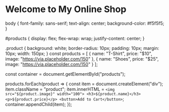<!DOCTYPE html>
<html>
<head>
  <title>My Shop</title>
  <link rel="stylesheet" href="style.css">
</head>
<body>
  <h1>Welcome to My Online Shop</h1>
  <div id="products"></div>
  <script src="script.js"></script>
</body>
</html>
body {
  font-family: sans-serif;
  text-align: center;
  background-color: #f5f5f5;
}

#products {
  display: flex;
  flex-wrap: wrap;
  justify-content: center;
}

.product {
  background: white;
  border-radius: 10px;
  padding: 10px;
  margin: 10px;
  width: 150px;
}
const products = [
  { name: "T-Shirt", price: "$10", image: "https://via.placeholder.com/150" },
  { name: "Shoes", price: "$25", image: "https://via.placeholder.com/150" }
];

const container = document.getElementById("products");

products.forEach(product => {
  const item = document.createElement("div");
  item.className = "product";
  item.innerHTML = `
    <img src="${product.image}" width="100">
    <h3>${product.name}</h3>
    <p>${product.price}</p>
    <button>Add to Cart</button>
  `;
  container.appendChild(item);
});